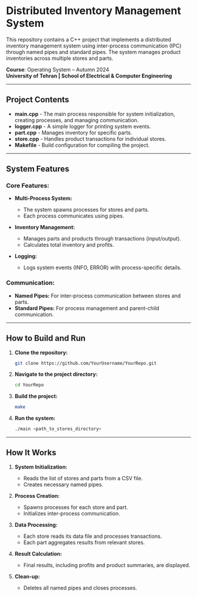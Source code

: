 
# Distributed Inventory Management System

This repository contains a C++ project that implements a distributed inventory management system using inter-process communication (IPC) through named pipes and standard pipes. The system manages product inventories across multiple stores and parts.

**Course**: Operating System – Autumn 2024  
**University of Tehran | School of Electrical & Computer Engineering**

---

## Project Contents

- **main.cpp** - The main process responsible for system initialization, creating processes, and managing communication.
- **logger.cpp** - A simple logger for printing system events.
- **part.cpp** - Manages inventory for specific parts.
- **store.cpp** - Handles product transactions for individual stores.
- **Makefile** - Build configuration for compiling the project.

---

## System Features

### Core Features:
- **Multi-Process System:**
  - The system spawns processes for stores and parts.
  - Each process communicates using pipes.

- **Inventory Management:**
  - Manages parts and products through transactions (input/output).
  - Calculates total inventory and profits.

- **Logging:**
  - Logs system events (INFO, ERROR) with process-specific details.

### Communication:
- **Named Pipes:** For inter-process communication between stores and parts.
- **Standard Pipes:** For process management and parent-child communication.

---

## How to Build and Run

1. **Clone the repository:**
   ```bash
   git clone https://github.com/YourUsername/YourRepo.git
   ```

2. **Navigate to the project directory:**
   ```bash
   cd YourRepo
   ```

3. **Build the project:**
   ```bash
   make
   ```

4. **Run the system:**
   ```bash
   ./main <path_to_stores_directory>
   ```

---

## How It Works

1. **System Initialization:**
   - Reads the list of stores and parts from a CSV file.
   - Creates necessary named pipes.

2. **Process Creation:**
   - Spawns processes for each store and part.
   - Initializes inter-process communication.

3. **Data Processing:**
   - Each store reads its data file and processes transactions.
   - Each part aggregates results from relevant stores.

4. **Result Calculation:**
   - Final results, including profits and product summaries, are displayed.

5. **Clean-up:**
   - Deletes all named pipes and closes processes.
